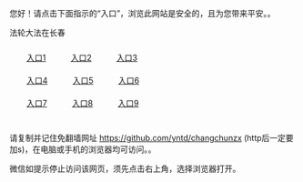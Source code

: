 您好！请点击下面指示的“入口”，浏览此网站是安全的，且为您带来平安。。 <br/>

法轮大法在长春<br/>
<div style="padding:10px"><a style="margin:20px" href="https://j.mp/zcc3366" id="ccLink1" rel="nofollow">入口1</a> <a style="margin:20px" href="https://j.mp/3yQudGk" id="ccLink2" rel="nofollow">入口2</a> <a style="margin:20px" href="https://j.mp/3jRtRLd" id="ccLink3" rel="nofollow">入口3</a></div>

<div style="padding:10px" ><a style="margin:20px" href="https://j.mp/38O3D63" id="ccLink4" rel="nofollow">入口4</a> <a style="margin:20px" href="https://j.mp/2WT75JT" id="ccLink5" rel="nofollow">入口5</a> <a style="margin:20px" href="https://j.mp/2WT76NX" id="ccLink6" rel="nofollow">入口6</a></div>

<div style="padding:10px"><a style="margin:20px" href="https://j.mp/3yS7Pfy" id="ccLink7" rel="nofollow">入口7</a> <a style="margin:20px" href="https://j.mp/3jTQXky" id="ccLink8" rel="nofollow">入口8</a> <a style="margin:20px" href="https://j.mp/3jTEq08" id="ccLink9" rel="nofollow">入口9</a></div>

<br/>

请复制并记住免翻墙网址 https://github.com/yntd/changchunzx (http后一定要加s)，在电脑或手机的浏览器均可访问。。<br/>

微信如提示停止访问该网页，须先点击右上角，选择浏览器打开。
